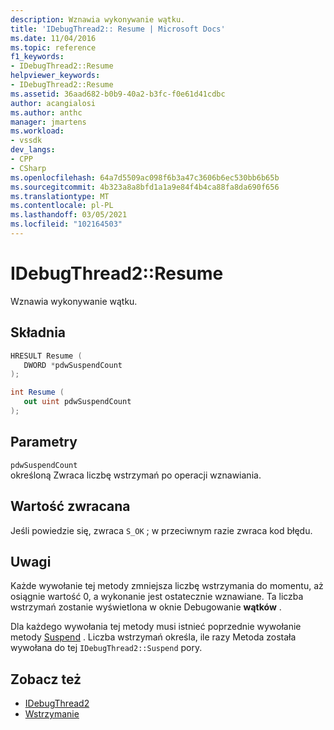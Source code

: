 ```yaml
---
description: Wznawia wykonywanie wątku.
title: 'IDebugThread2:: Resume | Microsoft Docs'
ms.date: 11/04/2016
ms.topic: reference
f1_keywords:
- IDebugThread2::Resume
helpviewer_keywords:
- IDebugThread2::Resume
ms.assetid: 36aad682-b0b9-40a2-b3fc-f0e61d41cdbc
author: acangialosi
ms.author: anthc
manager: jmartens
ms.workload:
- vssdk
dev_langs:
- CPP
- CSharp
ms.openlocfilehash: 64a7d5509ac098f6b3a47c3606b6ec530bb6b65b
ms.sourcegitcommit: 4b323a8a8bfd1a1a9e84f4b4ca88fa8da690f656
ms.translationtype: MT
ms.contentlocale: pl-PL
ms.lasthandoff: 03/05/2021
ms.locfileid: "102164503"
---
```

# <a name="idebugthread2resume"></a>IDebugThread2::Resume
Wznawia wykonywanie wątku.

## <a name="syntax"></a>Składnia

```cpp
HRESULT Resume ( 
   DWORD *pdwSuspendCount
);
```

```csharp
int Resume ( 
   out uint pdwSuspendCount
);
```

## <a name="parameters"></a>Parametry
`pdwSuspendCount`\
określoną Zwraca liczbę wstrzymań po operacji wznawiania.

## <a name="return-value"></a>Wartość zwracana
 Jeśli powiedzie się, zwraca `S_OK` ; w przeciwnym razie zwraca kod błędu.

## <a name="remarks"></a>Uwagi
 Każde wywołanie tej metody zmniejsza liczbę wstrzymania do momentu, aż osiągnie wartość 0, a wykonanie jest ostatecznie wznawiane. Ta liczba wstrzymań zostanie wyświetlona w oknie Debugowanie **wątków** .

 Dla każdego wywołania tej metody musi istnieć poprzednie wywołanie metody [Suspend](../../../extensibility/debugger/reference/idebugthread2-suspend.md) . Liczba wstrzymań określa, ile razy Metoda została wywołana do tej `IDebugThread2::Suspend` pory.

## <a name="see-also"></a>Zobacz też
- [IDebugThread2](../../../extensibility/debugger/reference/idebugthread2.md)
- [Wstrzymanie](../../../extensibility/debugger/reference/idebugthread2-suspend.md)
